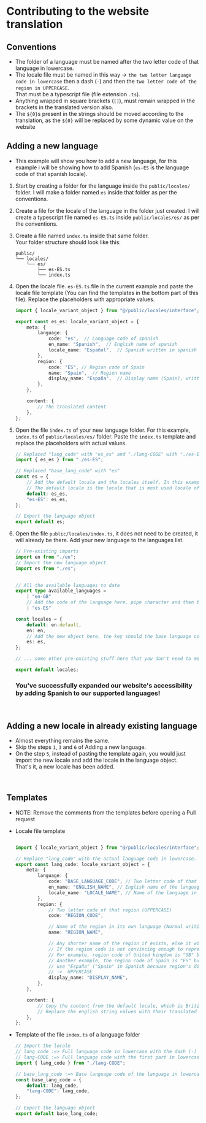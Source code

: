 # Contributing to the website translation

## Conventions
- The folder of a language must be named after the two letter code of that language in lowercase.
- The locale file must be named in this way -> `the two letter language code in lowercase` then a dash (`-`) and then the `two letter code of the region in UPPERCASE`.<br> That must be a typescript file (file extension `.ts`).
- Anything wrapped in square brackets (`[]`), must remain wrapped in the brackets in the translated version also.
- The `${0}`s present in the strings should be moved according to the translation, as the `${0}` will be replaced by some dynamic value on the website

## Adding a new language
- This example will show you how to add a new language, for this example i will be showing how to add Spanish (`es-ES` is the language code of that spanish locale).
1.  Start by creating a folder for the language inside the `public/locales/` folder. I will make a folder named `es` inside that folder as per the conventions.
2. Create a file for the locale of the language in the folder just created. I will create a typescript file named `es-ES.ts` inside `public/locales/es/` as per the conventions.
3. Create a file named `index.ts` inside that same folder.<br>
    Your folder structure should look like this:<br>
    ```
    public/
    └── locales/
        └── es/
            ├── es-ES.ts
            └── index.ts
    ```

4. Open the locale file. `es-ES.ts` file in the current example and paste the locale file template (You can find the templates in the bottom part of this file). Replace the placeholders with appropriate values.

    ```typescript
    import { locale_variant_object } from "@/public/locales/interface";

    export const es_es: locale_variant_object = {
        meta: {
            language: {
                code: "es",  // Language code of spanish
                en_name: "Spanish",  // English name of spanish
                locale_name: "Español",  // Spanish written in spanish
            },
            region: {
                code: "ES", // Region code of Spain
                name: "Spain",  // Region name
                display_name: "España",  // Display name (Spain), written in spanish
            },
        },

        content: {
            // The translated content
        },
    };

    ```

5. Open the file `index.ts` of your new language folder. For this example, `index.ts` of `public/locales/es/` folder. Paste the `index.ts` template and replace the placeholders with actual values.
    ```typescript
    // Replaced "lang_code" with "es_es" and "./lang-CODE" with "./es-ES"
    import { es_es } from "./es-ES";
    
    // Replaced "base_lang_code" with "es"
    const es = {
        // Add the default locale and the locales itself, In this example we have added only one locale so i will add only that locale
        // The default locale is the locale that is most used locale of that language, like british english could be the default in English
        default: es_es,
        "es-ES": es_es,
    };

    // Export the language object
    export default es;
    ```
6. Open the file `public/locales/index.ts`, it does not need to be created, it will already be there. Add your new language to the languages list.
    ```typescript
    // Pre-existing imports
    import en from "./en";
    // Import the new language object
    import es from "./es";

        
    // All the available languages to date
    export type available_languages =
    	| "en-GB"
        // Add the code of the language here, pipe character and then the language code in string format => | "lang-CODE"
    	| "es-ES"
    
    const locales = {
        default: en.default,
        en: en,
        // Add the new object here, the key should the base language code in lowercase
        es: es,
    };

    // ... some other pre-existing stuff here that you don't need to meddle with

    export default locales;
    ```
    ### You've successfully expanded our website's accessibility by adding Spanish to our supported languages!

<br>

## Adding a new locale in already existing language
- Almost everything remains the same.
- Skip the steps `1`, `3` and `6` of Adding a new language.
- On the step `5`, instead of pasting the template again, you would just import the new locale and add the locale in the language object.<br>
  That's it, a new locale has been added.


<br>

## Templates
-  NOTE: Remove the comments from the templates before opening a Pull request

- Locale file template
    ```typescript

    import { locale_variant_object } from "@/public/locales/interface";
    
    // Replace "lang_code" with the actual language code in lowercase. (Example: es_es for Spanish (es-ES))
    export const lang_code: locale_variant_object = {
        meta: {
            language: {
                code: "BASE_LANGUAGE_CODE", // Two letter code of that base language (lowercase)
                en_name: "ENGLISH_NAME", // English name of the language (Normal case)
                locale_name: "LOCALE_NAME", // Name of the language in that language (Normal writing)
            },
            region: {
                // Two letter code of that region (UPPERCASE)
                code: "REGION_CODE",
    
                // Name of the region in its own language (Normal writing)
                name: "REGION_NAME",
    
                // Any shorter name of the region if exists, else it will be same as region code,
                // If the region code is not convincing enough to represent that region, then use then full name or some other shorter name that most people know about
                // For example, region code of United kingdom is "GB" but many people won't understand that it means "UK", so instead of writing "GB" in the short name, use "UK"
                // Another example, the region code of Spain is "ES" but people might not understand, so instead of writing "ES" in the display name,
                // use "España" ("Spain" in Spanish because region's display name must be in its own language)
                // ->  UPPERCASE
                display_name: "DISPLAY_NAME",
            },
        },
    
        content: {
            // Copy the content from the default locale, which is British english ("public/locales/en/en-GB.ts")
            // Replace the english string values with their translated versions
        },
    };
    ```

- Template of the file `index.ts` of a language folder

    ```typescript
    // Import the locale
    // lang_code :=> Full language code in lowercase with the dash (-) replaced with an underscore (_)
    // lang-CODE :=> Full language code with the first part in lowercase then a dash (-) and then the other part of code in UPPERCASE
    import { lang_code } from "./lang-CODE";

    // base_lang_code :=> Base language code of the language in lowercase
    const base_lang_code = {
        default: lang_code,
        "lang-CODE": lang_code,
    };

    // Export the language object
    export default base_lang_code;

    ```
